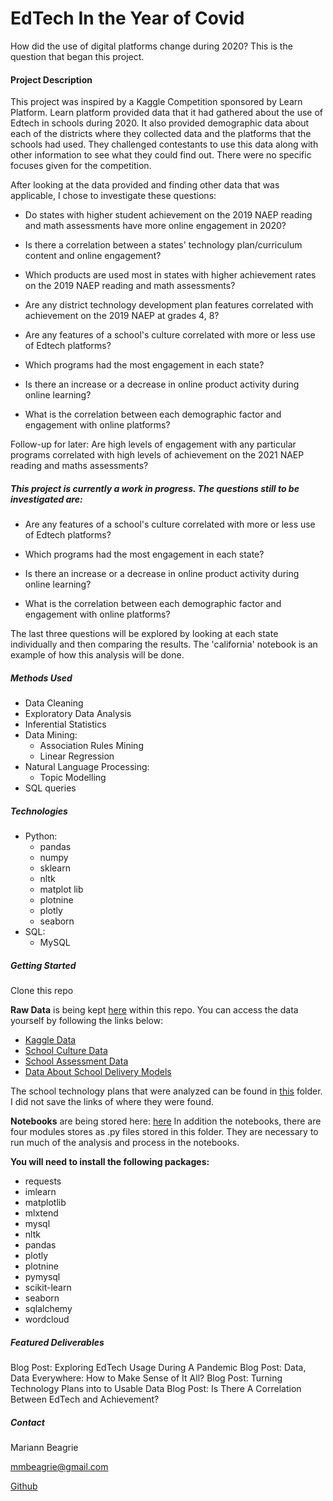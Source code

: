 # EdTech In the Year of Covid

How did the use of digital platforms change during 2020? This is the question that began this project.

#### Project Description
This project was inspired by a Kaggle Competition sponsored by Learn Platform. Learn platform provided data that it had gathered about the use of Edtech in schools during 2020. It also provided demographic data about each of the districts where they collected data and the platforms that the schools had used. They challenged contestants to use this data along with other information to see what they could find out. There were no specific focuses given for the competition. 

After looking at the data provided and finding other data that was applicable, I chose to investigate these questions:

* Do states with higher student achievement on the 2019 NAEP reading and math assessments have more online engagement in 2020?

* Is there a correlation between a states' technology plan/curriculum content and online engagement?

* Which products are used most in states with higher achievement rates on the 2019 NAEP reading and math assessments?

* Are any district technology development plan features correlated with achievement on the 2019 NAEP at grades 4, 8?

* Are any features of a school's culture correlated with more or less use of Edtech platforms?

* Which programs had the most engagement in each state?

* Is there an increase or a decrease in online product activity during online learning?

* What is the correlation between each demographic factor and engagement with online platforms?

Follow-up for later:  Are high levels of engagement with any particular programs correlated with high levels of achievement on the 2021 NAEP reading and maths assessments?  

##### This project is currently a work in progress. The questions still to be investigated are:

* Are any features of a school's culture correlated with more or less use of Edtech platforms?

* Which programs had the most engagement in each state?

* Is there an increase or a decrease in online product activity during online learning?

* What is the correlation between each demographic factor and engagement with online platforms?

The last three questions will be explored by looking at each state individually and then comparing the results. The 'california' notebook is an example of how this analysis will be done.

##### Methods Used

* Data Cleaning
* Exploratory Data Analysis
* Inferential Statistics
* Data Mining:
    * Association Rules Mining
    * Linear Regression
* Natural Language Processing:
    * Topic Modelling
* SQL queries

##### Technologies
* Python:
    * pandas
    * numpy
    * sklearn
    * nltk
    * matplot lib
    * plotnine
    * plotly
    * seaborn
* SQL:
    * MySQL

##### Getting Started
Clone this repo

__Raw Data__ is being kept [here](https://github.com/MariannBea/Use-of-Digital-Learning-Platforms-in-2020/tree/main/data/raw_data) within this repo.
You can access the data yourself by following the links below:

* [Kaggle Data]( https://www.kaggle.com/c/learnplatform-covid19-impact-on-digital-learning) 
* [School Culture Data](https://nces.ed.gov/)
* [School Assessment Data]( https://www.nationsreportcard.gov/ndecore/landing)
* [Data About School Delivery Models](https://www.covidschooldatahub.com/states/illinois)

The school technology plans that were analyzed can be found in [this](https://github.com/MariannBea/Use-of-Digital-Learning-Platforms-in-2020/tree/main/data/raw_data/research/state_tech_plans) folder. I did not save the links of where they were found.

__Notebooks__ are being stored here: [here](https://github.com/MariannBea/Use-of-Digital-Learning-Platforms-in-2020/tree/main/notebooks)
In addition the notebooks, there are four modules stores as .py files stored in this folder. They are necessary to run much of the analysis and process in the notebooks. 

__You will need to install the following packages:__

* requests
* imlearn
* matplotlib
* mlxtend
* mysql
* nltk
* pandas
* plotly
* plotnine
* pymysql
* scikit-learn
* seaborn
* sqlalchemy
* wordcloud

##### Featured Deliverables
Blog Post: Exploring EdTech Usage During A Pandemic
Blog Post: Data, Data Everywhere: How to Make Sense of It All?
Blog Post: Turning Technology Plans into to Usable Data
Blog Post: Is There A Correlation Between EdTech and Achievement?

##### Contact
Mariann Beagrie

mmbeagrie@gmail.com

[Github](https://mariannbea.github.io/)
